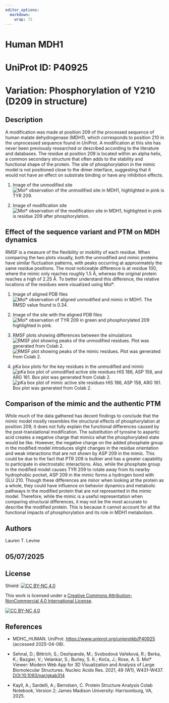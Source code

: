 ```yaml
---
editor_options: 
  markdown: 
    wrap: 72
---
```


# Human MDH1

# UniProt ID: P40925

# Variation: Phosphorylation of Y210 (D209 in structure)

## Description

A modification was made at position 209 of the processed sequence of
human malate dehydrogenase (MDH1), which corresponds to position 210 in
the unprocessed sequence found in UniProt. A modification at this site
has never been previously researched or described according to the
literature and databases. The residue at position 209 is located within
an alpha helix, a common secondary structure that often adds to the
stability and functional shape of the protein. The site of
phosphorylation in the mimic model is not positioned close to the dimer
interface, suggesting that it would not have an effect on substrate
binding or have any inhibition effects.

1.  Image of the unmodified site ![Mol\* observation of the unmodified
    site in MDH1, highlighted in pink is TYR
    209.](images/unmodified_site.png)

2.  Image of modification site ![Mol\* observation of the modification
    site in MDH1, highlighted in pink is residue 209 after
    phosphorylation.](images/modified_site.png)

## Effect of the sequence variant and PTM on MDH dynamics

RMSF is a measure of the flexibility or mobility of each residue. When
comparing the two plots visually, both the unmodified and mimic proteins
have similar fluctuation patterns, with peaks occurring at approximately
the same residue positions. The most noticeable difference is at residue
100, where the mimic only reaches roughly 1.5 Å, whereas the original
protein reaches a high of 2.25 Å. To better understand this difference,
the relative locations of the residues were visualized using Mol\*.

1.  Image of aligned PDB files ![Mol\* observation of aligned unmodified
    and mimic in MDH1. The RMSD value found is
    0.34.](images/aligned_original_mimic.png)

2.  Image of the site with the aligned PDB files ![Mol\* observation of
    TYR 209 in green and phosphorylated 209 highlighted in
    pink.](images/aligned_modsite.png)

3.  RMSF plots showing differences between the simulations ![RMSF plot
    showing peaks of the unmodified residues. Plot was generated from
    Colab 2.](images/unmodified_RMSF.png) ![RMSF plot showing peaks of
    the mimic residues. Plot was generated from Colab
    2.](images/mimic_RMSF.png)

4.  pKa box plots for the key residues in the unmodified and mimic ![pKa
    box plot of unmodified active site residues HIS 186, ASP 158, and
    ARG 161. Box plot was generated from Colab
    2.](images/pKa_unmodified.png) ![pKa box plot of mimic active site
    residues HIS 186, ASP 158, ARG 161. Box plot was generated from
    Colab 2.](images/pKa_mimic.png)

## Comparison of the mimic and the authentic PTM

While much of the data gathered has decent findings to conclude that the
mimic model mostly resembles the structural effects of phosphorylation
at position 209, it does not fully explain the functional differences
caused by the post-translational modification. The substitution of
tyrosine to aspartic acid creates a negative charge that mimics what the
phosphorylated state would be like. However, the negative charge on the
added phosphate group in the modified model introduces slight changes in
the residue orientation and weak interactions that are not shown by ASP
209 in the mimic. This could be due to the fact that PTR 209 is bulkier
and has a greater capability to participate in electrostatic
interactions. Also, while the phosphate group in the modified model
causes TYR 209 to rotate away from its nearby hydrophobic pocket, ASP
209 in the mimic forms a hydrogen bond with GLU 210. Though these
differences are minor when looking at the protein as a whole, they could
have influence on behavior dynamics and metabolic pathways in the
modified protein that are not represented in the mimic model. Therefore,
while the mimic is a useful representation when comparing structural
differences, it may not be the most accurate to describe the modified
protein. This is because it cannot account for all the functional
impacts of phosphorylation and its role in MDH1 metabolism.

## Authors

Lauren T. Levine

## 05/07/2025

## License

Shield: [![CC BY-NC
4.0](https://img.shields.io/badge/License-CC%20BY--NC%204.0-lightgrey.svg)](https://creativecommons.org/licenses/by-nc/4.0/)

This work is licensed under a [Creative Commons
Attribution-NonCommercial 4.0 International
License](https://creativecommons.org/licenses/by-nc/4.0/).

[![CC BY-NC
4.0](https://licensebuttons.net/l/by-nc/4.0/88x31.png)](https://creativecommons.org/licenses/by-nc/4.0/)

## References

-   MDHC_HUMAN. UniProt. <https://www.uniprot.org/uniprotkb/P40925>
    (accessed 2025-04-08).

-   Sehnal, D.; Bittrich, S.; Deshpande, M.; Svobodová Vařeková, R.;
    Berka, K.; Bazgier, V.; Velankar, S.; Burley, S. K.; Koča, J.;
    Rose, A. S. Mol\* Viewer: Modern Web App for 3D Visualization and
    Analysis of Large Biomolecular Structures. Nucleic Acids Res. 2021,
    49 (W1), W431–W437. <DOI:10.1093/nar/gkab314>

-   Kayll, A.; Sardelli, A.; Berndsen, C. Protein Structure Analysis
    Colab Notebook, Version 2; James Madison University: Harrisonburg,
    VA, 2025.
